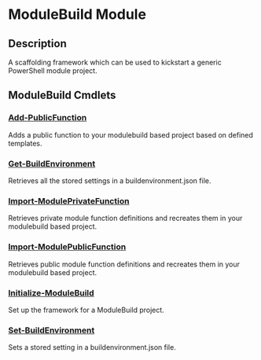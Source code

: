 ﻿---
Module Name: ModuleBuild
Module Guid: 00000000-0000-0000-0000-000000000000
Download Help Link: https://github.com/zloeber/ModuleBuild/release/ModuleBuild/docs/ModuleBuild.md
Help Version: 0.2.2
Locale: en-US
---

# ModuleBuild Module
## Description
A scaffolding framework which can be used to kickstart a generic PowerShell module project.

## ModuleBuild Cmdlets
### [Add-PublicFunction](Add-PublicFunction.md)
Adds a public function to your modulebuild based project based on defined templates.

### [Get-BuildEnvironment](Get-BuildEnvironment.md)
Retrieves all the stored settings in a buildenvironment.json file.

### [Import-ModulePrivateFunction](Import-ModulePrivateFunction.md)
Retrieves private module function definitions and recreates them in your modulebuild based project.

### [Import-ModulePublicFunction](Import-ModulePublicFunction.md)
Retrieves public module function definitions and recreates them in your modulebuild based project.

### [Initialize-ModuleBuild](Initialize-ModuleBuild.md)
Set up the framework for a ModuleBuild project.

### [Set-BuildEnvironment](Set-BuildEnvironment.md)
Sets a stored setting in a buildenvironment.json file.


